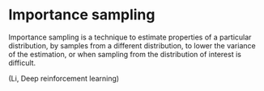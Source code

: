 
# Importance sampling

Importance sampling is a technique to estimate properties of a particular distribution, by samples
from a different distribution, to lower the variance of the estimation, or when sampling from the
distribution of interest is difficult.

(Li, Deep reinforcement learning)
